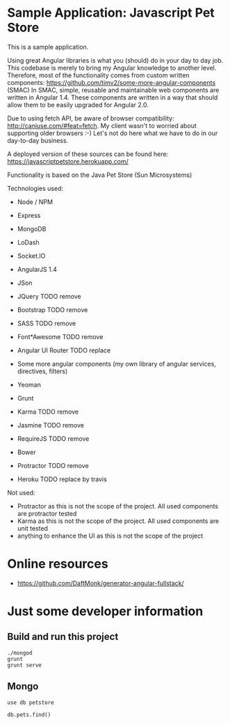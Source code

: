 # Sample Application: Javascript Pet Store

This is a sample application.

Using great Angular libraries is what you (should) do in your day to day job. This codebase is merely to bring my Angular knowledge to another level. 
Therefore, most of the functionality comes from custom written components: https://github.com/timv2/some-more-angular-components (SMAC)
In SMAC, simple, reusable and maintainable web components are written in Angular 1.4. These components are written in a way that should allow them to be easily upgraded for Angular 2.0.

Due to using fetch API, be aware of browser compatibility: http://caniuse.com/#feat=fetch. My client wasn't to worried about supporting older browsers :-) Let's not do here what we have to do in our day-to-day business.

A deployed version of these sources can be found here: https://javascriptpetstore.herokuapp.com/

Functionality is based on the Java Pet Store (Sun Microsystems)

Technologies used:
* Node / NPM
* Express
* MongoDB
* LoDash
* Socket.IO

* AngularJS 1.4
* JSon
* JQuery TODO remove
* Bootstrap TODO remove
* SASS TODO remove
* Font*Awesome TODO remove

* Angular UI Router TODO replace
* Some more angular components (my own library of angular services, directives, filters)

* Yeoman
* Grunt
* Karma TODO remove
* Jasmine TODO remove
* RequireJS TODO remove
* Bower
* Protractor TODO remove
* Heroku TODO replace by travis

Not used:
* Protractor as this is not the scope of the project. All used components are protractor tested
* Karma as this is not the scope of the project. All used components are unit tested
* anything to enhance the UI as this is not the scope of the project


# Online resources 

- https://github.com/DaftMonk/generator-angular-fullstack/

# Just some developer information

## Build and run this project

    ./mongod
	grunt
    grunt serve
        
## Mongo

    use db petstore
    
    db.pets.find()
